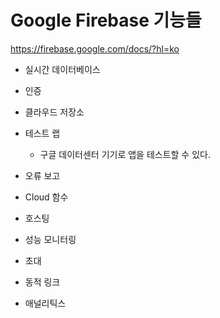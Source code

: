 # Google Firebase 기능들

https://firebase.google.com/docs/?hl=ko

* 실시간 데이터베이스
* 인증
* 클라우드 저장소
* 테스트 랩

    - 구글 데이터센터 기기로 앱을 테스트할 수 있다.

    
* 오류 보고
* Cloud 함수
* 호스팅
* 성능 모니터링


* 초대
* 동적 링크
* 애널리틱스